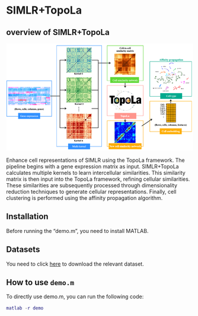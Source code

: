 # SIMLR+TopoLa 
## overview of SIMLR+TopoLa 

<p align="center">
<img src="https://github.com/kaizheng-academic/TopoLa/blob/main/src/SIMLR_TopoLa.png" width="1000" />
</p>
Enhance cell representations of SIMLR using the TopoLa framework. The pipeline begins with a gene expression matrix as input. SIMLR+TopoLa calculates multiple kernels to learn intercellular similarities. This similarity matrix is then input into the TopoLa framework, refining cellular similarities. These similarities are subsequently processed through dimensionality reduction techniques to generate cellular representations. Finally, cell clustering is performed using the affinity propagation algorithm.

Installation
------------

Before running the “demo.m”, you need to install MATLAB.


## Datasets 

You need to click [here](https://github.com/kaizheng-academic/TopoLa/tree/main/Clustering_of_scRNA-seq_data/SIMLR%2BTopoLa/data)  to download the relevant dataset.


How to use `demo.m`
-------------------
To directly use demo.m, you can run the following code:
```matlab
matlab -r demo
```
